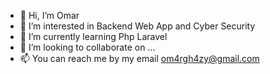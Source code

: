 - 👋 Hi, I’m Omar
- 👀 I’m interested in Backend Web App and Cyber Security
- 🌱 I’m currently learning Php Laravel
- 💞️ I’m looking to collaborate on ...
- 📫 You can reach me by my email om4rgh4zy@gmail.com

<!---
P-A-NN-D-A/P-A-NN-D-A is a ✨ special ✨ repository because its `README.md` (this file) appears on your GitHub profile.
You can click the Preview link to take a look at your changes.
--->
